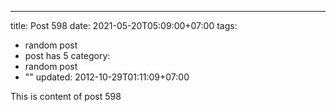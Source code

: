 ---
title: Post 598
date: 2021-05-20T05:09:00+07:00
tags:
  - random post
  - post has 5
category:
  - random post
  - ""
updated: 2012-10-29T01:11:09+07:00

This is content of post 598